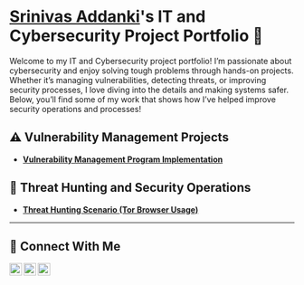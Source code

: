 # <a href="https://www.linkedin.com/in/srinivasaddanki/">Srinivas Addanki</a>'s IT and Cybersecurity Project Portfolio 🔐

Welcome to my IT and Cybersecurity project portfolio! I’m passionate about cybersecurity and enjoy solving tough problems through hands-on projects. Whether it’s managing vulnerabilities, detecting threats, or improving security processes, I love diving into the details and making systems safer. Below, you’ll find some of my work that shows how I’ve helped improve security operations and processes!


## ⚠️ Vulnerability Management Projects

- **[Vulnerability Management Program Implementation](https://github.com/addankisrinivas/Vulnerability-Management-Program)**


## 🚨 Threat Hunting and Security Operations

- **[Threat Hunting Scenario (Tor Browser Usage)](https://github.com/addankisrinivas/threat-hunting-scenario-tor)**

<hr/>

## 🤳 Connect With Me

[<img align="left" alt="___________ | YouTube" width="22px" src="https://cdn.jsdelivr.net/npm/simple-icons@v3/icons/youtube.svg" />][youtube]
[<img align="left" alt="srinivasaddanki| LinkedIn" width="22px" src="https://cdn.jsdelivr.net/npm/simple-icons@v3/icons/linkedin.svg" />][linkedin]
[<img align="left" alt="___________ | Instagram" width="22px" src="https://cdn.jsdelivr.net/npm/simple-icons@v3/icons/instagram.svg" />][instagram]

[youtube]: https://www.youtube.com/c/___________
[instagram]: https://www.instagram.com/___________
[linkedin]: https://linkedin.com/in/srinivasaddanki

<!--
<img width="35" alt="image" src="https://github.com/user-attachments/assets/2f41c7cd-5ea8-4475-b451-a37161b6c3fb"> 
<img width="35" alt="image" src="https://github.com/user-attachments/assets/77649969-9910-4994-8b96-74a116cfb2a8">
-->
